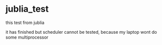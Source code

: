 # jublia_test
this test from jublia

it has finished but scheduler cannot be tested, because my laptop wont do some multiprocessor
